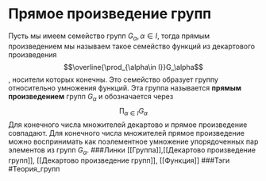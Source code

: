 # Прямое произведение групп
Пусть мы имеем семейство групп $G_\alpha,\alpha\in I$, тогда прямым произведением мы называем такое семейство функций из декартового произведения
$$\overline{\prod_{\alpha\in I}}G_\alpha$$
, носители которых конечны. Это семейство образует группу относительно умножения функций. Эта группа называется **прямым произведением** групп $G_\alpha$ и обозначается через 
$$\prod_{\alpha\in I}G_\alpha$$
Для конечного числа множителей декартово и прямое произведение совпадают.
Для конечного числа множителей прямое произведение можно воспринимать как поэлементное умножение упорядоченных пар элементов из групп $G_\alpha$.
###Линки [[Группа]],[[Декартово произведение групп]], [[Декартово произведение групп]], [[Функция]]
###Тэги 
 #Теория_групп 